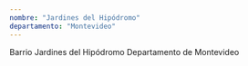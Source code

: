 ```yaml
---
nombre: "Jardines del Hipódromo"
departamento: "Montevideo"
---
```


Barrio Jardines del Hipódromo
Departamento de Montevideo
